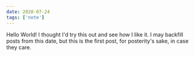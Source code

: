 ```yaml
---
date: 2020-07-24
tags: ['note']
---
```


Hello World! I thought I'd try this out and see how I like it. 
I may backfill posts from this date, but this is the first post, for posterity's sake, in case they care.
